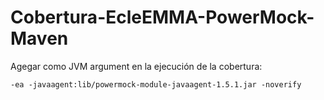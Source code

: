 # Cobertura-EcleEMMA-PowerMock-Maven

Agegar como JVM argument en la ejecución de la cobertura:

`-ea -javaagent:lib/powermock-module-javaagent-1.5.1.jar -noverify`
